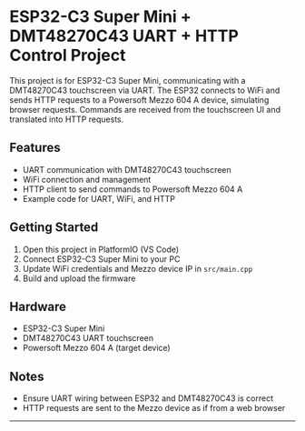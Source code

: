 # ESP32-C3 Super Mini + DMT48270C43 UART + HTTP Control Project

This project is for ESP32-C3 Super Mini, communicating with a DMT48270C43 touchscreen via UART. The ESP32 connects to WiFi and sends HTTP requests to a Powersoft Mezzo 604 A device, simulating browser requests. Commands are received from the touchscreen UI and translated into HTTP requests.

## Features
- UART communication with DMT48270C43 touchscreen
- WiFi connection and management
- HTTP client to send commands to Powersoft Mezzo 604 A
- Example code for UART, WiFi, and HTTP

## Getting Started
1. Open this project in PlatformIO (VS Code)
2. Connect ESP32-C3 Super Mini to your PC
3. Update WiFi credentials and Mezzo device IP in `src/main.cpp`
4. Build and upload the firmware

## Hardware
- ESP32-C3 Super Mini
- DMT48270C43 UART touchscreen
- Powersoft Mezzo 604 A (target device)

## Notes
- Ensure UART wiring between ESP32 and DMT48270C43 is correct
- HTTP requests are sent to the Mezzo device as if from a web browser

---

